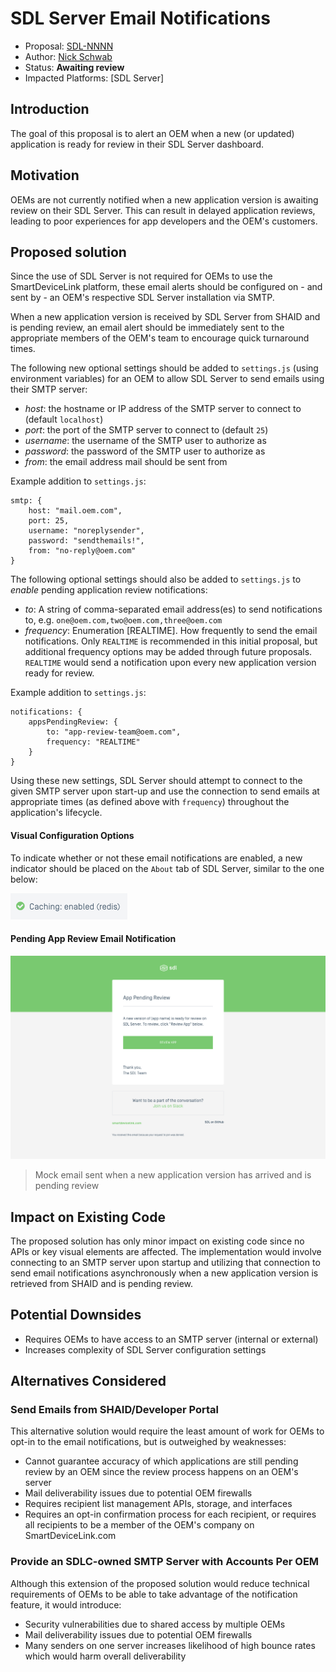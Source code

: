 # SDL Server Email Notifications

* Proposal: [SDL-NNNN](NNNN-sdl-server-email-notifications.md)
* Author: [Nick Schwab](https://github.com/nickschwab)
* Status: **Awaiting review**
* Impacted Platforms: [SDL Server]

## Introduction

The goal of this proposal is to alert an OEM when a new (or updated) application is ready for review in their SDL Server dashboard.

## Motivation

OEMs are not currently notified when a new application version is awaiting review on their SDL Server. This can result in delayed application reviews, leading to poor experiences for app developers and the OEM's customers.

## Proposed solution

Since the use of SDL Server is not required for OEMs to use the SmartDeviceLink platform, these email alerts should be configured on - and sent by - an OEM's respective SDL Server installation via SMTP.

When a new application version is received by SDL Server from SHAID and is pending review, an email alert should be immediately sent to the appropriate members of the OEM's team to encourage quick turnaround times.

The following new optional settings should be added to `settings.js` (using environment variables) for an OEM to allow SDL Server to send emails using their SMTP server:
* *host*: the hostname or IP address of the SMTP server to connect to (default `localhost`)
* *port*: the port of the SMTP server to connect to (default `25`)
* *username*: the username of the SMTP user to authorize as
* *password*: the password of the SMTP user to authorize as
* *from*: the email address mail should be sent from

Example addition to `settings.js`:
```
smtp: {
    host: "mail.oem.com",
    port: 25,
    username: "noreplysender",
    password: "sendthemails!",
    from: "no-reply@oem.com"
}
```

The following optional settings should also be added to `settings.js` to _enable_ pending application review notifications:
* *to*: A string of comma-separated email address(es) to send notifications to, e.g. `one@oem.com,two@oem.com,three@oem.com`
* *frequency*: Enumeration [REALTIME]. How frequently to send the email notifications. Only `REALTIME` is recommended in this initial proposal, but additional frequency options may be added through future proposals. `REALTIME` would send a notification upon every new application version ready for review.

Example addition to `settings.js`:
```
notifications: {
    appsPendingReview: {
        to: "app-review-team@oem.com",
        frequency: "REALTIME"
    }
}
```

Using these new settings, SDL Server should attempt to connect to the given SMTP server upon start-up and use the connection to send emails at appropriate times (as defined above with `frequency`) throughout the application's lifecycle.


#### Visual Configuration Options
To indicate whether or not these email notifications are enabled, a new indicator should be placed on the `About` tab of SDL Server, similar to the one below:

![visual-config-preview][visual-config-preview]

#### Pending App Review Email Notification

![email-preview][email-preview]
> Mock email sent when a new application version has arrived and is pending review


## Impact on Existing Code
The proposed solution has only minor impact on existing code since no APIs or key visual elements are affected. The implementation would involve connecting to an SMTP server upon startup and utilizing that connection to send email notifications asynchronously when a new application version is retrieved from SHAID and is pending review.

## Potential Downsides
* Requires OEMs to have access to an SMTP server (internal or external)
* Increases complexity of SDL Server configuration settings

## Alternatives Considered

### Send Emails from SHAID/Developer Portal
This alternative solution would require the least amount of work for OEMs to opt-in to the email notifications, but is outweighed by weaknesses:
* Cannot guarantee accuracy of which applications are still pending review by an OEM since the review process happens on an OEM's server
* Mail deliverability issues due to potential OEM firewalls
* Requires recipient list management APIs, storage, and interfaces
* Requires an opt-in confirmation process for each recipient, or requires all recipients to be a member of the OEM's company on SmartDeviceLink.com

### Provide an SDLC-owned SMTP Server with Accounts Per OEM
Although this extension of the proposed solution would reduce technical requirements of OEMs to be able to take advantage of the notification feature, it would introduce:
* Security vulnerabilities due to shared access by multiple OEMs
* Mail deliverability issues due to potential OEM firewalls
* Many senders on one server increases likelihood of high bounce rates which would harm overall deliverability

[email-preview]: ../assets/proposals/NNNN-sdl-server-email-notifications/email-preview.jpg
[visual-config-preview]: ../assets/proposals/NNNN-sdl-server-email-notifications/visual-config-preview.png